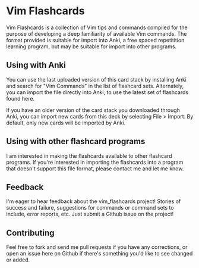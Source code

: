 Vim Flashcards
==============

Vim Flashcards is a collection of Vim tips and commands compiled
for the purpose of developing a deep familiarity of available Vim
commands. The format provided is suitable for import into Anki, a
free spaced repetitition learning program, but may be suitable for
import into other programs.


Using with Anki
---------------

You can use the last uploaded version of this card stack by installing
Anki and search for "Vim Commands" in the list of flashcard sets.
Alternately, you can import the file directly into Anki, to use the
latest set of flashcards found here.

If you have an older version of the card stack you downloaded through
Anki, you can import new cards from this deck by selecting
File&nbsp;&gt;&nbsp;Import. By default, only new cards will be
imported by Anki.


Using with other flashcard programs
-----------------------------------

I am interested in making the flashcards available to other flashcard
programs. If you're interested in importing the flashcards into a
program that doesn't support this file format, please contact me
and let me know.


Feedback
--------

I'm eager to hear feedback about the vim_flashcards project! Stories
of success and failure, suggestions for commands or command sets
to include, error reports, etc. Just submit a Github issue on the
project!


Contributing
------------

Feel free to fork and send me pull requests if you have any
corrections, or open an issue here on Github if there's something
you'd like to see changed or added.
